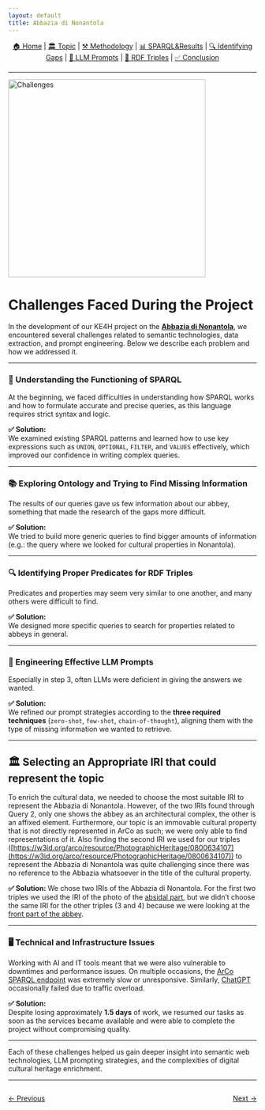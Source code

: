 ```yaml
---
layout: default
title: Abbazia di Nonantola
---
```


<div style="text-align: center; margin-bottom: 20px;">
  <a href="index.html">🏠 Home</a> |
  <a href="topic.html">🏛️ Topic</a> |
  <a href="methodology.html">⚒️ Methodology</a> |
  <a href="sparql.html">📊 SPARQL&Results</a> |
  <a href="gaps.html">🔍 Identifying Gaps</a> |
  <a href="prompts.html">💬 LLM Prompts</a> |
  <a href="rdf.html">🔗 RDF Triples</a> |
  <a href="conclusion.html">✅ Conclusion</a>
</div>

---

<img src="assets/images/challenges_solutions.png" alt="Challenges" width="400">

# Challenges Faced During the Project

In the development of our KE4H project on the **[Abbazia di Nonantola](https://w3id.org/arco/resource/HistoricOrArtisticProperty/0100210793)**, we encountered several challenges related to semantic technologies, data extraction, and prompt engineering. Below we describe each problem and how we addressed it.

---

### 🧩 Understanding the Functioning of SPARQL

At the beginning, we faced difficulties in understanding how SPARQL works and how to formulate accurate and precise queries, as this language requires strict syntax and logic.

**✅ Solution:**  
We examined existing SPARQL patterns and learned how to use key expressions such as `UNION`, `OPTIONAL`, `FILTER`, and `VALUES` effectively, which improved our confidence in writing complex queries.

---

### 📚 Exploring Ontology and Trying to Find Missing Information

The results of our queries gave us few information about our abbey, something that made the research of the gaps more difficult.

**✅ Solution:**  
We tried to build more generic queries to find bigger amounts of information (e.g.: the query where we looked for cultural properties in Nonantola).

---

### 🔍 Identifying Proper Predicates for RDF Triples

Predicates and properties may seem very similar to one another, and many others were difficult to find. 

**✅ Solution:**  
We designed more specific queries to search for properties related to abbeys in general.

---

### 💬 Engineering Effective LLM Prompts

Especially in step 3, often LLMs were deficient in giving the answers we wanted.

**✅ Solution:**  
We refined our prompt strategies according to the **three required techniques** (`zero-shot`, `few-shot`, `chain-of-thought`), aligning them with the type of missing information we wanted to retrieve.

---

## 🏛️ Selecting an Appropriate IRI that could represent the topic

To enrich the cultural data, we needed to choose the most suitable IRI to represent the Abbazia di Nonantola. However, of the two IRIs found through Query 2, only one shows the abbey as an architectural complex, the other is an affixed element. Furthermore, our topic is an immovable cultural property that is not directly represented in ArCo as such; we were only able to find representations of it.
Also finding the second IRI we used for our triples ([https://w3id.org/arco/resource/PhotographicHeritage/0800634107](https://w3id.org/arco/resource/PhotographicHeritage/0800634107)) to represent the Abbazia di Nonantola was quite challenging since there was no reference to the Abbazia whatsoever in the title of the cultural property.

**✅ Solution:** 
We chose two IRIs of the Abbazia di Nonantola. For the first two triples we used the IRI of the photo of the [absidal part](https://w3id.org/arco/resource/HistoricOrArtisticProperty/0100210793), but we didn’t choose the same IRI for the other triples (3 and 4) because we were looking at the [front part of the abbey](https://w3id.org/arco/resource/PhotographicHeritage/0800634107).

---

### 🖥️ Technical and Infrastructure Issues

Working with AI and IT tools meant that we were also vulnerable to downtimes and performance issues. On multiple occasions, the [ArCo SPARQL endpoint](https://dati.cultura.gov.it/sparql) was extremely slow or unresponsive. Similarly, [ChatGPT](https://chat.openai.com/) occasionally failed due to traffic overload.

**✅ Solution:**  
Despite losing approximately **1.5 days** of work, we resumed our tasks as soon as the services became available and were able to complete the project without compromising quality.

---

Each of these challenges helped us gain deeper insight into semantic web technologies, LLM prompting strategies, and the complexities of digital cultural heritage enrichment.

<hr>
<div style="display: flex; justify-content: space-between; margin-top: 2em;">
  <a href="rdf.html">← Previous</a>
  <a href="conclusion.html">Next →</a>
</div>
